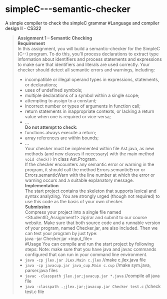 # simpleC---semantic-checker
A simple compiler to check the simpleC grammar
#Language and compiler design II - CS322
> **Assignment 1  – Semantic Checking**  
> **Requirement**  
> In this assignment, you will build a semantic-checker for the SimpleC (C--) program. To do this, you’ll process declarations to extract type information about identifiers and process statements and expressions to make sure that identifiers and literals are used correctly. Your checker should detect all semantic errors and warnings, including:  
> - incompatible or illegal operand types in expressions, statements, or declarations;  
> - uses of undefined symbols;  
> - multiple declarations of a symbol within a single scope;  
> - attempting to assign to a constant;  
> - incorrect number or types of arguments in function call;  
> - return statements in inappropriate contexts, or lacking a return value when one is
required or vice-versa;  
> - ...  
> **Do not attempt to check:**
> - functions always execute a return;  
> - array references are within bounds;  
> - ...  
> Your checker must be implemented within file Ast.java, as new methods (and new classes if necessary) with the main method ```void check()``` in class Ast.Program.  
> If the checker encounters any semantic error or warning in the program, it should call the method Errors.semanticError or Errors.semanticWarn with the line number at which the error or warning occurs and a suitable explanatory message.  
> **Implementation**  
> The start project contains the skeleton that supports lexical and syntax analyzing. You are strongly urged (though not required) to use this code as the basis of your own checker.  
> **Submission**  
> Compress your project into a single file named <StudentID_Assignment1>.zip/rar and submit to our course website. Make sure that both source code and a runnable version of your program, named Checker.jar, are also included. Then we can test your program by just type:  
>      java –jar Checker.jar <input_file>  
#Usage
> You can compile and run the start project by following steps:
> Note: make sure that you have java and javac commands configured that can run in your command line environment.
> - ```java -cp jlex.jar JLex.Main c.jlex```  //make c.jlex.java file
> - ```java -cp javacup.jar java_cup.Main c.cup```  //make sym.java, parser.java files
> - ```javac -classpath jlex.jar;javacup.jar *.java```  //compile all java file
> - ```java -classpath .;jlex.jar;javacup.jar Checker test.c``` //check test.c file
